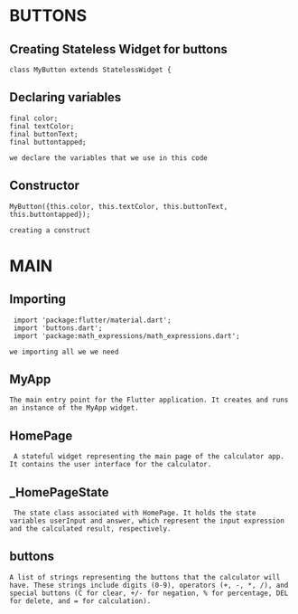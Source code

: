 # BUTTONS
## Creating Stateless Widget for buttons
``````
class MyButton extends StatelessWidget {
``````
## Declaring variables 
``````
final color;
final textColor;
final buttonText;
final buttontapped;
``````
`we declare the variables that we use in this code`
## Constructor
``````
MyButton({this.color, this.textColor, this.buttonText, this.buttontapped});
``````
`creating a construct`

# MAIN
## Importing
``````
 import 'package:flutter/material.dart';
 import 'buttons.dart';
 import 'package:math_expressions/math_expressions.dart';
 ``````
`
we importing all we we need
`
## MyApp
`The main entry point for the Flutter application. It creates and runs an instance of the MyApp widget.`
## HomePage
` A stateful widget representing the main page of the calculator app. It contains the user interface for the calculator.`
## _HomePageState
` The state class associated with HomePage. It holds the state variables userInput and answer, which represent the input expression and the calculated result, respectively.`
## buttons
 `A list of strings representing the buttons that the calculator will have. These strings include digits (0-9), operators (+, -, *, /), and special buttons (C for clear, +/- for negation, % for percentage, DEL for delete, and = for calculation).`